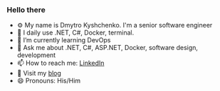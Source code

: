 ### Hello there

- ⚙️ My name is Dmytro Kyshchenko. I'm a senior software engineer
- 🤟 I daily use .NET, C#, Docker, terminal.
- 🌱 I’m currently learning DevOps
- 💬 Ask me about .NET, C#, ASP.NET, Docker, software design, development
- 📫 How to reach me: [LinkedIn](https://www.linkedin.com/in/dmytrokyshchenko/)
- 📜 Visit my [blog](https://exploding-kitten.com/)
- 😄 Pronouns: His/Him